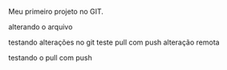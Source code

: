 Meu primeiro projeto no GIT.

alterando o arquivo


testando alterações no git
teste pull com push
alteração remota

testando o pull com push